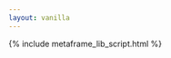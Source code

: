 ```yaml
---
layout: vanilla
---
```


<head>
<meta http-equiv="content-type" content="text/html; charset=UTF-8" />
<script src="https://cdn.jsdelivr.net/npm/markdown-it@9.0.0/dist/markdown-it.min.js" ></script>
<link rel="stylesheet" href="//cdn.rawgit.com/milligram/milligram/master/dist/milligram.min.css">
{% include metaframe_lib_script.html %}
</head>

<body>

<div id="markdown"></div>

<script>
var md = window.markdownit();

const setMarkdown = (text) => {
    var result = md.render(text);
    document.getElementById('markdown').innerHTML = result;
}

let gotMetaframeInput = false;

// returns the text from a url like: https://www.foo.com/?url=http://my.thing.to.download
const getContentFromURLParam = async (key) => {
    key = key ? key : 'url';
    let url = new URL(window.location.href).searchParams.get(key);
    url = url ? url : 'help.md';
    const resp = await fetch(url)
    const payload = await resp.text();
    return payload;
}

const run = async () => {
    const urlParamValue = await getContentFromURLParam();
    if (urlParamValue && !gotMetaframeInput) {
        setMarkdown(urlParamValue);
    }
}

const metaframe = new Metaframe();
metaframe.onInputs((inputs) => {
    var oneKey = Object.keys(inputs)[0];
    if (!oneKey) {
        return;
    }
    let data = inputs[oneKey];
    if (data) {
        gotMetaframeInput = true;
        if (oneKey.endsWith('json')) {
            data = '```\n' + data + '\n```';
        }
        // we do some checking on the pipes
        setMarkdown(data);
    }
});

run();

</script>
</body>



